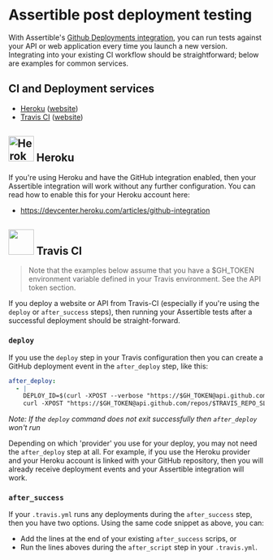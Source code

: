 # Assertible post deployment testing

With Assertible's [Github Deployments integration](github-intgration),
you can run tests against your API or web application every time you
launch a new version. Integrating into your existing CI workflow
should be straightforward; below are examples for common services.

## CI and Deployment services

- [Heroku](#heroku) ([website](heroku))
- [Travis CI](#travis-ci) ([website](travis-ci))

## <img src="https://s3-us-west-2.amazonaws.com/assertible/integrations/heroku-logo.png" width="50" alt="Heroku" /> Heroku

If you're using Heroku and have the GitHub integration enabled, then
your Assertible integration will work without any further
configuration. You can read how to enable this for your Heroku account
here:

- https://devcenter.heroku.com/articles/github-integration

## <img src="https://s3-us-west-2.amazonaws.com/assertible/integrations/TravisCI-Mascot.png" width="50" /> Travis CI

> Note that the examples below assume that you have a $GH_TOKEN
> environment variable defined in your Travis environment. See the API
> token section.

If you deploy a website or API from Travis-CI (especially if you're
using the `deploy` or `after_success` steps), then running your
Assertible tests after a successful deployment should be
straight-forward.

### `deploy`

If you use the `deploy` step in your Travis configuration then you can
create a GitHub deployment event in the `after_deploy` step, like this:

```yaml
after_deploy:
  - |
    DEPLOY_ID=$(curl -XPOST --verbose "https://$GH_TOKEN@api.github.com/repos/$TRAVIS_REPO_SLUG/deployments" -H "Content-Type:application/json" --data '{"ref":"master", "auto_merge":false, "required_contexts": []}' | python -c "import json,sys;obj=json.load(sys.stdin);print obj['id'];")
    curl -XPOST "https://$GH_TOKEN@api.github.com/repos/$TRAVIS_REPO_SLUG/deployments/$DEPLOY_ID/statuses" --data '{"state":"success"}'
```

_Note: If the `deploy` command does not exit successfully then
`after_deploy` won't run_

Depending on which 'provider' you use for your deploy, you may not
need the `after_deploy` step at all. For example, if you use the
Heroku provider and your Heroku account is linked with your GitHub
repository, then you will already receive deployment events and your
Assertible integration will work.

### `after_success`

If your `.travis.yml` runs any deployments during the `after_success` step,
then you have two options. Using the same code snippet as above, you can:

- Add the lines at the end of your existing `after_success` scrips, or
- Run the lines aboves during the `after_script` step in your
  `.travis.yml`.


[github-integration]: https://assertible.com/docs#github-deployments
[heroku]: https://heroku.com
[travis-ci]: https://travis-ci.org
